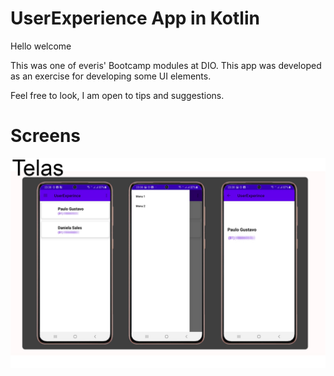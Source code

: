 # UserExperience App in Kotlin

Hello welcome

This was one of everis' Bootcamp modules at DIO.
This app was developed as an exercise for developing some UI elements.

Feel free to look, I am open to tips and suggestions.

# Screens
<img src="./image/telas.jpg" />
